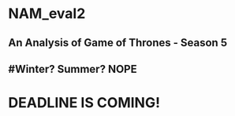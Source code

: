 # NAM_eval2
## An Analysis of Game of Thrones - Season 5
## #Winter? Summer? NOPE
# DEADLINE IS COMING!
